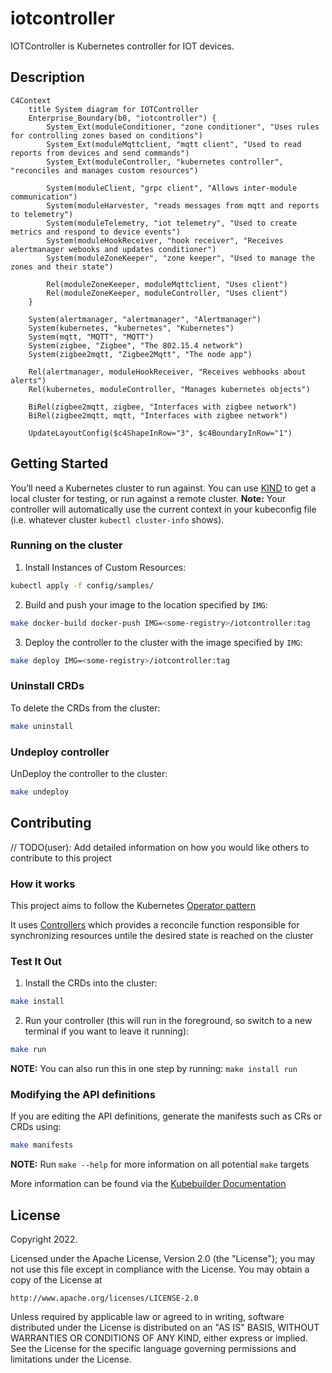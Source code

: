 # iotcontroller

IOTController is Kubernetes controller for IOT devices.

## Description

```mermaid
C4Context
    title System diagram for IOTController
    Enterprise_Boundary(b0, "iotcontroller") {
        System_Ext(moduleConditioner, "zone conditioner", "Uses rules for controlling zones based on conditions")
        System_Ext(moduleMqttclient, "mqtt client", "Used to read reports from devices and send commands")
        System_Ext(moduleController, "kubernetes controller", "reconciles and manages custom resources")

        System(moduleClient, "grpc client", "Allows inter-module communication")
        System(moduleHarvester, "reads messages from mqtt and reports to telemetry")
        System(moduleTelemetry, "iot telemetry", "Used to create metrics and respond to device events")
        System(moduleHookReceiver, "hook receiver", "Receives alertmanager webooks and updates conditioner")
        System(moduleZoneKeeper", "zone keeper", "Used to manage the zones and their state")

        Rel(moduleZoneKeeper, moduleMqttclient, "Uses client")
        Rel(moduleZoneKeeper, moduleController, "Uses client")
    }

    System(alertmanager, "alertmanager", "Alertmanager")
    System(kubernetes, "kubernetes", "Kubernetes")
    System(mqtt, "MQTT", "MQTT")
    System(zigbee, "Zigbee", "The 802.15.4 network")
    System(zigbee2mqtt, "Zigbee2Mqtt", "The node app")

    Rel(alertmanager, moduleHookReceiver, "Receives webhooks about alerts")
    Rel(kubernetes, moduleController, "Manages kubernetes objects")

    BiRel(zigbee2mqtt, zigbee, "Interfaces with zigbee network")
    BiRel(zigbee2mqtt, mqtt, "Interfaces with zigbee network")

    UpdateLayoutConfig($c4ShapeInRow="3", $c4BoundaryInRow="1")

```

## Getting Started

You’ll need a Kubernetes cluster to run against. You can use [KIND](https://sigs.k8s.io/kind) to get a local cluster for testing, or run against a remote cluster.
**Note:** Your controller will automatically use the current context in your kubeconfig file (i.e. whatever cluster `kubectl cluster-info` shows).

### Running on the cluster

1. Install Instances of Custom Resources:

```sh
kubectl apply -f config/samples/
```

2. Build and push your image to the location specified by `IMG`:

```sh
make docker-build docker-push IMG=<some-registry>/iotcontroller:tag
```

3. Deploy the controller to the cluster with the image specified by `IMG`:

```sh
make deploy IMG=<some-registry>/iotcontroller:tag
```

### Uninstall CRDs

To delete the CRDs from the cluster:

```sh
make uninstall
```

### Undeploy controller

UnDeploy the controller to the cluster:

```sh
make undeploy
```

## Contributing

// TODO(user): Add detailed information on how you would like others to contribute to this project

### How it works

This project aims to follow the Kubernetes [Operator pattern](https://kubernetes.io/docs/concepts/extend-kubernetes/operator/)

It uses [Controllers](https://kubernetes.io/docs/concepts/architecture/controller/)
which provides a reconcile function responsible for synchronizing resources untile the desired state is reached on the cluster

### Test It Out

1. Install the CRDs into the cluster:

```sh
make install
```

2. Run your controller (this will run in the foreground, so switch to a new terminal if you want to leave it running):

```sh
make run
```

**NOTE:** You can also run this in one step by running: `make install run`

### Modifying the API definitions

If you are editing the API definitions, generate the manifests such as CRs or CRDs using:

```sh
make manifests
```

**NOTE:** Run `make --help` for more information on all potential `make` targets

More information can be found via the [Kubebuilder Documentation](https://book.kubebuilder.io/introduction.html)

## License

Copyright 2022.

Licensed under the Apache License, Version 2.0 (the "License");
you may not use this file except in compliance with the License.
You may obtain a copy of the License at

    http://www.apache.org/licenses/LICENSE-2.0

Unless required by applicable law or agreed to in writing, software
distributed under the License is distributed on an "AS IS" BASIS,
WITHOUT WARRANTIES OR CONDITIONS OF ANY KIND, either express or implied.
See the License for the specific language governing permissions and
limitations under the License.
